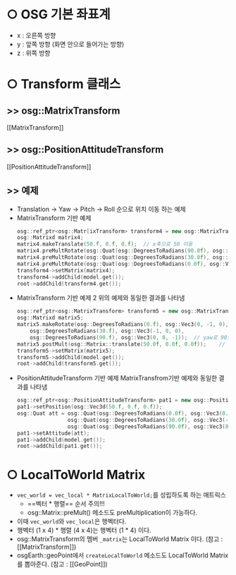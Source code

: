 # ○ OSG 기본 좌표계
- x : 오른쪽 방향
- y : 앞쪽 방향 (화면 안으로 들어가는 방향)
- z : 위쪽 방향

# ○ Transform 클래스
## >> osg::MatrixTransform
[[MatrixTransform]]

## >> osg::PositionAttitudeTransform
[[PositionAttitudeTransform]]

## >> 예제
- Translation -> Yaw -> Pitch -> Roll 순으로 위치 이동 하는 예제
- MatrixTransform 기반 예제
	```cpp
	osg::ref_ptr<osg::Matr[ixTransform> transform4 = new osg::MatrixTransform;
	osg::Matrixd matrix4;
	matrix4.makeTranslate(50.f, 0.f, 0.f);	// x축으로 50 이동
	matrix4.preMultRotate(osg::Quat(osg::DegreesToRadians(90.0f), osg::Vec3(0.0f, 0.0f, -1.f)));	// yaw으로 90도 회전
	matrix4.preMultRotate(osg::Quat(osg::DegreesToRadians(30.0f), osg::Vec3(-1.0f, 0.0f, 0.0f)));	// pitch으로 30도 회전
	matrix4.preMultRotate(osg::Quat(osg::DegreesToRadians(0.0f), osg::Vec3(0.0f, -1.0f, 0.0f)));	// roll축으로 0도 회전
	transform4->setMatrix(matrix4);
	transform4->addChild(model.get());
	root->addChild(transform4.get());
	```
- MatrixTransform 기반 예제 2
	위의 예제와 동일한 결과를 나타냄
	```cpp
	osg::ref_ptr<osg::MatrixTransform> transform5 = new osg::MatrixTransform;
	osg::Matrixd matrix5;
	matrix5.makeRotate(osg::DegreesToRadians(0.f), osg::Vec3(0, -1, 0),
		osg::DegreesToRadians(30.f), osg::Vec3(-1, 0, 0),
		osg::DegreesToRadians(90.f), osg::Vec3(0, 0, -1));	// yaw로 90도, pitch로 30도, roll로 0도 (preMult)
	matrix5.postMult(osg::Matrix::translate(50.0f, 0.0f, 0.0f));	// x축으로 50만큼 이동 (postMult)
	transform5->setMatrix(matrix5);
	transform5->addChild(model.get());
	root->addChild(transform5.get());
	```
- PositionAttitudeTransform 기반 예제
	MatrixTransfrom기반 예제와 동일한 결과를 나타냄
	```cpp
	osg::ref_ptr<osg::PositionAttitudeTransform> pat1 = new osg::PositionAttitudeTransform;
	pat1->setPosition(osg::Vec3d(50.f, 0.f, 0.f));
	osg::Quat att = osg::Quat(osg::DegreesToRadians(0.0f), osg::Vec3(0.0f, -1.0f, 0.0f)) *
					osg::Quat(osg::DegreesToRadians(30.0f), osg::Vec3(-1.0f, 0.0f, 0.0f)) *
					osg::Quat(osg::DegreesToRadians(90.0f), osg::Vec3(0.0f, 0.0f, -1.f));
	pat1->setAttitude(att);
	pat1->addChild(model.get());
	root->addChild(pat1.get());
	```


# ○ LocalToWorld Matrix
- `vec_world = vec_local * MatrixLocalToWorld;`를 성립하도록 하는 매트릭스
	- ==벡터 * 행렬== 순서 주의!!!
	- osg::Matrix::preMult() 메소드도 preMultiplication이 가능하다.
- 이때 `vec_world`와 `vec_local`은 행벡터다.
- 행벡터 (1 x 4) * 행렬 (4 x 4)는 행벡터 (1 * 4) 이다.
- osg::MatrixTransform의 멤버 `_matrix`는 LocalToWorld Matrix 이다. 
	(참고 : [[MatrixTransform]])
- osgEarth::geoPoint에서 `createLocalToWorld` 메소드도 LocalToWorld Matrix를 뽑아준다.
	(참고 : [[GeoPoint]])
